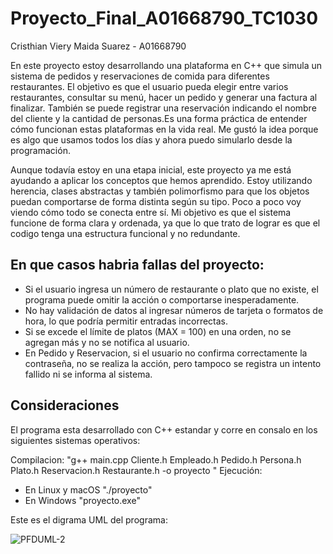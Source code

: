 # Proyecto_Final_A01668790_TC1030
Cristhian Viery Maida Suarez - A01668790

En este proyecto estoy desarrollando una plataforma en C++ que simula un sistema de pedidos y reservaciones de comida para diferentes restaurantes. El objetivo es que el usuario pueda elegir entre varios restaurantes, consultar su menú, hacer un pedido y generar una factura al finalizar. También se puede registrar una reservación indicando el nombre del cliente y la cantidad de personas.Es una forma práctica de entender cómo funcionan estas plataformas en la vida real. Me gustó la idea porque es algo que usamos todos los días y ahora puedo simularlo desde la programación.

Aunque todavía estoy en una etapa inicial, este proyecto ya me está ayudando a aplicar los conceptos que hemos aprendido. Estoy utilizando herencia, clases abstractas y también polimorfismo para que los objetos puedan comportarse de forma distinta según su tipo. Poco a poco voy viendo cómo todo se conecta entre sí. Mi objetivo es que el sistema funcione de forma clara y ordenada, ya que lo que trato de lograr es que el codigo tenga una estructura funcional y no redundante.

## En que casos habria fallas del proyecto:
- Si el usuario ingresa un número de restaurante o plato que no existe, el programa puede omitir la acción o comportarse inesperadamente.
- No hay validación de datos al ingresar números de tarjeta o formatos de hora, lo que podría permitir entradas incorrectas.
- Si se excede el límite de platos (MAX = 100) en una orden, no se agregan más y no se notifica al usuario.
- En Pedido y Reservacion, si el usuario no confirma correctamente la contraseña, no se realiza la acción, pero tampoco se registra un intento fallido ni se informa al sistema.
## Consideraciones
El programa esta desarrollado con C++ estandar y corre en consalo en los siguientes sistemas operativos:

Compilacion:
"g++ main.cpp Cliente.h Empleado.h Pedido.h Persona.h Plato.h Reservacion.h Restaurante.h -o proyecto
"
Ejecución:
- En Linux y macOS "./proyecto"
- En Windows "proyecto.exe"
  
Este es el digrama UML del programa:

![PFDUML-2](https://github.com/user-attachments/assets/0e82a83a-fa76-4401-9b82-ea704e76ee0f)






